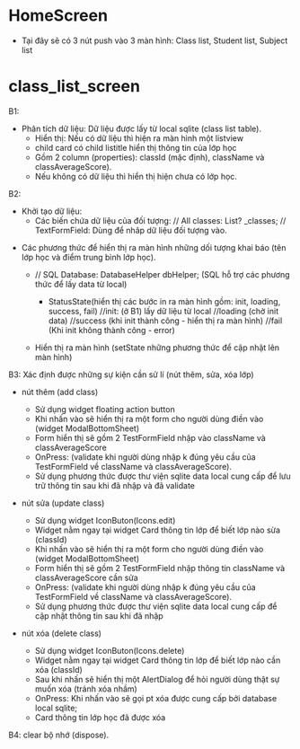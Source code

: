 # HomeScreen
- Tại đây sẽ có 3 nút push vào 3 màn hình: Class list, Student list, Subject list

# class_list_screen
B1:
- Phân tích dữ liệu: Dữ liệu được lấy từ local sqlite (class list table).
    + Hiển thị: Nếu có dữ liệu thì hiện ra màn hình một listview 
    + child card có child listitle hiển thị thông tin của lớp học
    + Gồm 2 column (properties): classId (mặc định),  className và classAverageScore).
    + Nếu không có dữ liệu thì hiển thị hiện chưa có lớp học.
      
B2:
- Khởi tạo dữ liệu:
  + Các biến chứa dữ liệu của đối tượng:
  // All classes: List<ClassModel>? _classes; 
  // TextFormField: Dùng để nhâp dữ liệu đối tượng vào.

+ Các phương thức để hiển thị ra màn hình những dối tượng khai báo (tên lớp học và điểm trung bình lớp học). 
  + // SQL Database: DatabaseHelper dbHelper; (SQL hỗ trợ các phương thức để lấy data từ local)
  
    + StatusState(hiển thị các bước in ra màn hình gồm: init, loading, success, fail)
    //init: (ở B1) lấy dữ liệu từ local 
    //loading (chờ init data)
    //success (khi init thành công - hiển thị ra màn hình)
    //fail (Khi init không thành công - error)
    
  + Hiển thị ra màn hình (setState những phương thức để cập nhật lên màn hình)

B3: Xác định được những sự kiện cần sử lí (nút thêm, sửa, xóa lớp)

- nút thêm (add class)
  + Sử dụng widget floating action button
  + Khi nhấn vào sẽ hiển thị ra một form cho người dùng điền vào (widget ModalBottomSheet)
  + Form hiển thị sẽ gồm 2 TestFormField nhập vào className và classAverageScore
  + OnPress: (validate khi người dùng nhập k đúng yêu cầu của TestFormField về className và classAverageScore).
  + Sử dụng phương thức được thư viện sqlite data local cung cấp để lưu trữ thông tin sau khi đã nhập
  và đã validate
  
- nút sửa (update class)
  + Sử dụng widget IconButon(Icons.edit)
  + Widget nằm ngay tại widget Card thông tin lớp để biết lớp nào sừa (classId)
  + Khi nhấn vào sẽ hiển thị ra một form cho người dùng điền vào (widget ModalBottomSheet)
  + Form hiển thị sẽ gồm 2 TestFormField nhập thông tin className và classAverageScore cần sửa
  + OnPress: (validate khi người dùng nhập k đúng yêu cầu của TestFormField về className và classAverageScore).
  + Sử dụng phương thức được thư viện sqlite data local cung cấp để cập nhật thông tin sau khi đã nhập

- nút xóa (delete class)
  + Sử dụng widget IconButon(Icons.delete)
  + Widget nằm ngay tại widget Card thông tin lớp để biết lớp nào cần xóa (classId)
  + Sau khi nhấn sẽ hiển thị một AlertDialog để hỏi người dùng thật sự muốn xóa (tránh xóa nhầm)
  + OnPress: Khi nhấn vào sẽ gọi pt xóa được cung cấp bởi database local sqlite;
  + Card thông tin lớp học đã được xóa
  
B4: clear bộ nhớ (dispose).
